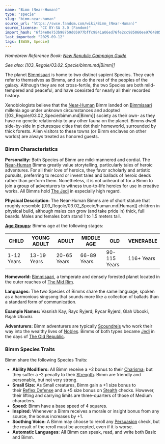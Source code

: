 ```yaml
---
name: "Bimm (Near-Human)"
type: "specie"
slug: "bimm-near-human"
source_url: "https://swse.fandom.com/wiki/Bimm_(Near-Human)"
source_license: "CC BY-SA 3.0 (Fandom)"
import_hash: "6f34e8e753b98759d05977bffc9841a06ed76fe2cc985060ee9764885661d731"
last_imported: "2025-09-12"
tags: [SWSE, Specie]
---
```

*Homebrew Reference Book: [New Republic Campaign Guide](https://swse.fandom.com/wiki/New_Republic_Campaign_Guide)*

*See also: [[03_Regole/03.02_Specie/bimm.md|Bimm]]*

The planet [Bimmisaari](https://swse.fandom.com/wiki/Bimmisaari) is home to two distinct sapient Species. They each refer to themselves as Bimms, and so do the rest of the peoples of the galaxy. Although they are not cross-fertile, the two Species are both mild-tempered and peaceful, and have coexisted for nearly all their recorded history.

Xenobiologists believe that the [Near-Human](https://swse.fandom.com/wiki/Near-Human) Bimm landed on [Bimmisaari](https://swse.fandom.com/wiki/Bimmisaari) millenia ago under unknown circumstances and adopted [[03_Regole/03.02_Specie/bimm.md|Bimm]] society as their own- as they have no genetic relationship to any other fauna on the planet. Bimms dwell side-by-side in picturesque cities that dot their homeworld, surrounded by thick forests. Alien visitors to these towns (or Bimm enclaves on other worlds) are always treated as honored guests.
### Bimm Characteristics
**Personality:** Both Species of Bimm are mild-mannered and cordial. The [Near-Human](https://swse.fandom.com/wiki/Near-Human) Bimms greatly value storytelling, particularly tales of heroic adventures. For all their love of heroics, they favor scholarly and artistic pursuits, preferring to record or invent tales and ballads of heroic deeds rather than perform them. Nonetheless, it is not unheard of for a Bimm to join a group of adventurers to witness true-to-life heroics for use in creative works. All Bimms hold [The Jedi](https://swse.fandom.com/wiki/The_Jedi) in especially high regard.

**Physical Description:** The Near-Human Bimms are of short stature that roughly resemble [[03_Regole/03.02_Specie/human.md|Human]] children in physical build, although males can grow (and take pride in) thick, full beards. Males and females both stand 1 to 1.5 meters tall.

**[Age Groups](https://swse.fandom.com/wiki/Age_Groups):** Bimms age at the following stages:

| CHILD | YOUNG ADULT | ADULT | MIDDLE AGE | OLD | VENERABLE |
| --- | --- | --- | --- | --- | --- |
| 1-12 Years | 13-19 Years | 20-65 Years | 66-89 Years | 90-115 Years | 116+ Years |

**Homeworld:** [Bimmisaari](https://swse.fandom.com/wiki/Bimmisaari), a temperate and densely forested planet located in the outer reaches of [The Mid Rim](https://swse.fandom.com/wiki/The_Mid_Rim).

**Languages:** The two Species of Bimms share the same language, spoken as a harmonious singsong that sounds more like a collection of ballads than a standard form of communication.

**Example Names:** Vasnish Kay, Rayc Ryjerd, Rycar Ryjerd, Glah Ubooki, Rajah Ubooki.

**Adventurers:** Bimm adventurers are typically [Scoundrels](https://swse.fandom.com/wiki/Scoundrels) who work their way into the wealthy lives of [Nobles](https://swse.fandom.com/wiki/Nobles). Bimms of both types became [Jedi](https://swse.fandom.com/wiki/Jedi) in the days of [The Old Republic](https://swse.fandom.com/wiki/The_Old_Republic).

### Bimm Species Traits
Bimm share the following Species Traits:
- **Ability Modifiers:** All Bimm receive a +2 bonus to their [Charisma](https://swse.fandom.com/wiki/Charisma); but they suffer a -2 penalty to their [Strength](https://swse.fandom.com/wiki/Strength).  Bimm are friendly and personable, but not very strong.
- **Small Size:** As Small creatures, Bimm gain a +1 size bonus to their [Reflex Defense](https://swse.fandom.com/wiki/Reflex_Defense) and a +5 size bonus on [Stealth](https://swse.fandom.com/wiki/Stealth) checks. However, their lifting and carrying limits are three-quarters of those of Medium characters.
- **Speed:** Bimm have a base speed of 4 squares.
- **Inspired:** Whenever a Bimm receives a morale or insight bonus from any source, the bonus increases by +1.
- **Soothing Voice:** A Bimm may choose to reroll any [Persuasion](https://swse.fandom.com/wiki/Persuasion) check, but the result of the reroll must be accepted, even if it is worse.
- **Automatic Languages:** All Bimm can speak, read, and write both Basic and Bimm.